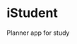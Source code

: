 <img src="https://user-images.githubusercontent.com/52314985/147755365-8a51744a-9ec5-4890-8274-a9998f34e816.png" alt="" />

# iStudent

Planner app for study
